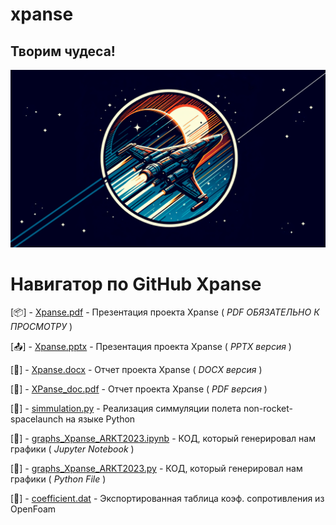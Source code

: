 # xpanse
## Творим чудеса!
[![Header](https://github.com/plzZarbotay/xpanse/blob/main/image.png)](https://github.com/plzZarbotay/xpanse)

# Навигатор по GitHub Xpanse

[📦] - [Xpanse.pdf](https://github.com/plzZarbotay/xpanse/blob/main/Xpanse.pdf) - Презентация проекта Xpanse ( *PDF ОБЯЗАТЕЛЬНО К ПРОСМОТРУ* )

[📤] - [Xpanse.pptx](https://github.com/plzZarbotay/xpanse/blob/main/Xpanse.pptx) - Презентация проекта Xpanse ( *PPTX версия* )

[📸] - [Xpanse.docx](https://github.com/plzZarbotay/xpanse/blob/main/XPanse.docx) - Отчет проекта Xpanse ( *DOCX версия* )

[👋] - [XPanse_doc.pdf](https://github.com/plzZarbotay/xpanse/blob/main/XPanse_doc.pdf) - Отчет проекта Xpanse ( *PDF версия* )

[🎉] - [simmulation.py](https://github.com/plzZarbotay/xpanse/blob/main/simmulation.py) - Реализация симмуляции полета non-rocket-spacelaunch на языке Python 

[🦗] - [graphs_Xpanse_ARKT2023.ipynb](https://github.com/plzZarbotay/xpanse/blob/main/graphs_Xpanse_ARKT2023.ipynb) - КОД, который генерировал нам графики ( *Jupyter Notebook* )

[🫎] - [graphs_Xpanse_ARKT2023.py](https://github.com/plzZarbotay/xpanse/blob/main/graphs_Xpanse_ARKT2023.py) - КОД, который генерировал нам графики ( *Python File* )

[💙] - [coefficient.dat](https://github.com/plzZarbotay/xpanse/blob/main/coefficient.dat) - Экспортированная таблица коэф. сопротивления из OpenFoam
